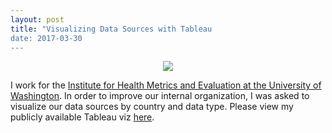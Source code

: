 ```yaml
---
layout: post
title: "Visualizing Data Sources with Tableau
date: 2017-03-30
---
```

<center><img src="https://github.com/kairstenfay/kairstenfay.github.io/tree/master/images/data_ball.png" width="" />
</center>
 
 I work for the [Institute for Health Metrics and Evaluation at the University of Washington](http://www.healthdata.org). In order to improve our internal organization, I was asked to visualize our data sources by country and data type. Please view my publicly available Tableau viz [here](https://kairstenfay.github.io/dataScienceCoursera/). 


